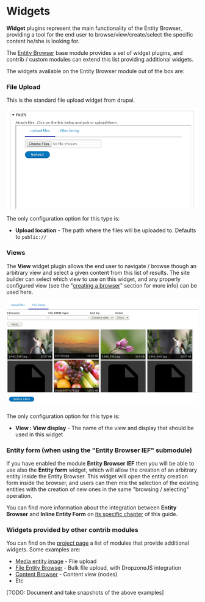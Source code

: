 # Widgets

**Widget** plugins represent the main functionality of the Entity Browser, providing a tool for the end user to browse/view/create/select the specific content he/she is looking for. 

The [Entity Browser](https://drupal.org/project/entity_browser) base module provides a set of widget plugins, and contrib / custom modules can extend this list providing additional widgets.

The widgets available on the Entity Browser module out of the box are:

### File Upload

This is the standard file upload widget from drupal.

![](widget-upload.png)


The only configuration option for this type is:
- **Upload location** - The path where the files will be uploaded to. Defaults to ```public://```


### Views

The **View** widget plugin allows the end user to navigate / browse though an arbitrary view and select a given content from this list of results. The site builder can select which view to use on this widget, and any properly configured view (see the "[creating a browser](creating_browser_through_ui.md)" section for more info) can be used here.

![](widget-view.png)


The only configuration option for this type is:
- **View : View display** - The name of the view and display that should be used in this widget



### Entity form (when using the "Entity Browser IEF" submodule)

If you have enabled the module **Entity Browser IEF** then you will be able to use also the **Entity form** widget, which will allow the creation of an arbitrary entity inside the Entity Browser. This widget will open the entity creation form inside the browser, and users can then mix the selection of the existing entities with the creation of new ones in the same "browsing / selecting" operation.

You can find more information about the integration between **Entity Browser** and **Inline Entity Form** on [its specific chapter](inline_entity_form.md) of this guide.



### Widgets provided by other contrib modules

You can find on the [project page](https://drupal.org/project/entity_browser) a list of modules that provide additional widgets. Some examples are:
- [Media entity image](https://drupal.org/project/media_entity_image) - File upload
- [File Entity Browser](https://drupal.org/project/file_browser) - Bulk file upload, with DropzoneJS integration
- [Content Browser](https://drupal.org/project/content_browser) - Content view (nodes)
- Etc


[TODO: Document and take snapshots of the above examples]









